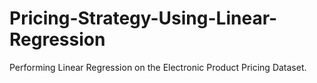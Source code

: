 # Pricing-Strategy-Using-Linear-Regression
Performing Linear Regression on the Electronic Product Pricing Dataset.
